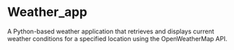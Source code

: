 # Weather_app
A Python-based weather application that retrieves and displays current weather conditions for a specified location using the OpenWeatherMap API.

